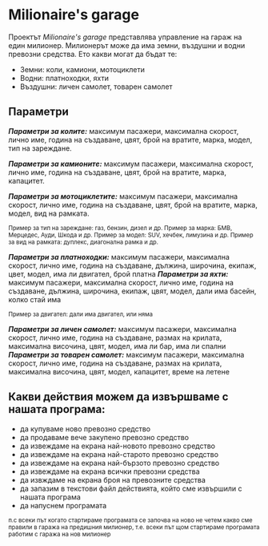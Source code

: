 # Milionaire's garage
Проектът *Milionaire's garage* представлява управление на гараж на един милионер.
Милионерът може да има земни, въздушни и водни превозни средства. Ето какви могат да бъдат те:
- Земни: коли, камиони, мотоциклети
- Водни: платноходки, яхти
- Въздушни: личен самолет, товарен самолет

## Параметри

***Параметри за колите:*** максимум пасажери, максимална скорост, лично име, година на създаване, цвят, брой на вратите, марка, модел, тип на зареждане.

***Параметри за камионите:*** максимум пасажери, максимална скорост, лично име, година на създаване, цвят, брой на вратите, марка, капацитет.

***Параметри за мотоциклетите:*** максимум пасажери, максимална скорост, лично име, година на създаване, цвят, брой на вратите, марка, модел, вид на рамката.

<sub>Пример за тип на зареждане: газ, бензин, дизел и др.
  Пример за марка: БМВ, Мерцедес, Ауди, Шкода и др.
  Пример за модел: SUV, хечбек, лимузина и др.
  Пример за вид на рамката: дуплекс, диагонална рамка и др.</sub>
  
***Параметри за платноходки:*** максимум пасажери, максимална скорост, лично име, година на създаване, дължина, широчина, екипаж, цвет, модел, има ли двигател, брой платна
***Параметри за яхти:*** максимум пасажери, максимална скорост, лично име, година на създаване, дължина, широчина, екипаж, цвят, модел, дали има басейн, колко стай има

<sub>Пример за двигател: дали има двигател, или няма</sub>

***Параметри за личен самолет:*** максимум пасажери, максимална скорост, лично име, година на създаване, размах на крилата, максимална височина, цвят, модел, има ли бар, има ли спални
***Параметри за товарен самолет:*** максимум пасажери, максимална скорост, лично име, година на създаване, размах на крилата, максимална височина, цвят, модел, капацитет, време на летене
  
  
  ## Какви действия можем да извършваме с нашата програма: 
  - да купуваме ново превозно средство
  - да продаваме вече закупено превозно средство
  - да извеждаме на екрана най-новото превозно средство
  - да извеждаме на екрана най-старото превозно средство
  - да извеждаме на екрана най-бързото превозно средство
  - да извеждаме на екрана всички превозни средства
  - да извждаме на екрана броя на превозните средства
  - да запазим в текстови файл действията, който сме извършили с нашата програма
  - да напуснем програмата

<sub>п.с всеки път когато стартираме програмата се започва на ново не четем какво сме правили в гаража на предишния милионер, т.е. всеки път щом стартираме програмата работим с гаража на нов милионер</sub>
  
